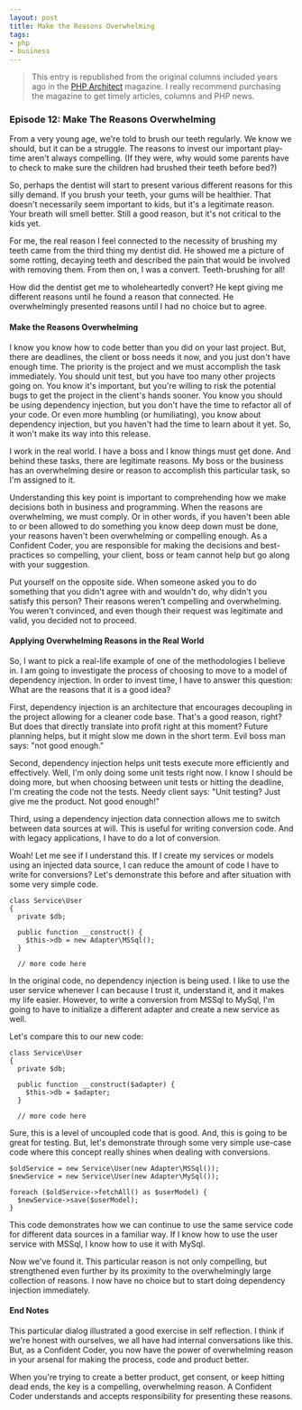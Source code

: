 ```yaml
---
layout: post
title: Make the Reasons Overwhelming
tags:
- php
- business
---
```

> This entry is republished from the original columns included years ago in the [PHP Architect](http://phparch.com) magazine.  I really recommend purchasing the magazine to get timely articles, columns and PHP news.

### Episode 12: Make The Reasons Overwhelming

From a very young age, we're told to brush our teeth regularly.  We know we should, but it can be a struggle.  The reasons to invest our important play-time aren't always compelling.  (If they were, why would some parents have to check to make sure the children had brushed their teeth before bed?)  

So, perhaps the dentist will start to present various different reasons for this silly demand.  If you brush your teeth, your gums will be healthier.  That doesn't necessarily seem important to kids, but it's a legitimate reason.  Your breath will smell better.  Still a good reason, but it's not critical to the kids yet.

For me, the real reason I feel connected to the necessity of brushing my teeth came from the third thing my dentist did.  He showed me a picture of some rotting, decaying teeth and described the pain that would be involved with removing them.  From then on, I was a convert.  Teeth-brushing for all!

How did the dentist get me to wholeheartedly convert?  He kept giving me different reasons until he found a reason that connected.  He overwhelmingly presented reasons until I had no choice but to agree.

#### Make the Reasons Overwhelming

I know you know how to code better than you did on your last project.  But, there are deadlines, the client or boss needs it now, and you just don't have enough time.  The priority is the project and we must accomplish the task immediately.  You should unit test, but you have too many other projects going on.  You know it's important, but you're willing to risk the potential bugs to get the project in the client's hands sooner.  You know you should be using dependency injection, but you don't have the time to refactor all of your code.  Or even more humbling (or humiliating), you know about dependency injection, but you haven't had the time to learn about it yet.  So, it won't make its way into this release.

I work in the real world. I have a boss and I know things must get done.  And behind these tasks, there are legitimate reasons.  My boss or the business has an overwhelming desire or reason to accomplish this particular task, so I'm assigned to it.  

Understanding this key point is important to comprehending how we make decisions both in business and programming.  When the reasons are overwhelming, we must comply.  Or in other words, if you haven't been able to or been allowed to do something you know deep down must be done, your reasons haven't been overwhelming or compelling enough.  As a Confident Coder, you are responsible for making the decisions and best-practices so compelling, your client, boss or team cannot help but go along with your suggestion.  

Put yourself on the opposite side.  When someone asked you to do something that you didn't agree with and wouldn't do, why didn't you satisfy this person?  Their reasons weren't compelling and overwhelming.  You weren't convinced, and even though their request was legitimate and valid, you decided not to proceed.

#### Applying Overwhelming Reasons in the Real World

So, I want to pick a real-life example of one of the methodologies I believe in.  I am going to investigate the process of choosing to move to a model of dependency injection.  In order to invest time, I have to answer this question: What are the reasons that it is a good idea?

First, dependency injection is an architecture that encourages decoupling in the project allowing for a cleaner code base.  That's a good reason, right?  But does that directly translate into profit right at this moment?  Future planning helps, but it might slow me down in the short term.  Evil boss man says: "not good enough."

Second, dependency injection helps unit tests execute more efficiently and effectively.  Well, I'm only doing some unit tests right now.  I know I should be doing more, but when choosing between unit tests or hitting the deadline, I'm creating the code not the tests.  Needy client says: "Unit testing?  Just give me the product.  Not good enough!"

Third, using a dependency injection data connection allows me to switch between data sources at will.  This is useful for writing conversion code.  And with legacy applications, I have to do a lot of conversion.  

Woah!  Let me see if I understand this.  If I create my services or models using an injected data source, I can reduce the amount of code I have to write for conversions?  Let's demonstrate this before and after situation with some very simple code.

```php?start_inline=1
class Service\User
{
  private $db;

  public function __construct() {
    $this->db = new Adapter\MSSql();
  }

  // more code here
```

In the original code, no dependency injection is being used.  I like to use the user service whenever I can because I trust it, understand it, and it makes my life easier.  However, to write a conversion from MSSql to MySql, I'm going to have to initialize a different adapter and create a new service as well.  

Let's compare this to our new code:

```php?start_inline=1
class Service\User
{
  private $db;

  public function __construct($adapter) {
    $this->db = $adapter;
  }

  // more code here
```

Sure, this is a level of uncoupled code that is good.  And, this is going to be great for testing.  But, let's demonstrate through some very simple use-case code where this concept really shines when dealing with conversions.

```php?start_inline=1
$oldService = new Service\User(new Adapter\MSSql());
$newService = new Service\User(new Adapter\MySql());

foreach ($oldService->fetchAll() as $userModel) {
  $newService->save($userModel);
}
```

This code demonstrates how we can continue to use the same service code for different data sources in a familiar way.  If I know how to use the user service with MSSql, I know how to use it with MySql.

Now we've found it.  This particular reason is not only compelling, but strengthened even further by its proximity to the overwhelmingly large collection of reasons.  I now have no choice but to start doing dependency injection immediately.

#### End Notes

This particular dialog illustrated a good exercise in self reflection.  I think if we're honest with ourselves, we all have had internal conversations like this.  But, as a Confident Coder, you now have the power of overwhelming reason in your arsenal for making the process, code and product better.

When you're trying to create a better product, get consent, or keep hitting dead ends, the key is a compelling, overwhelming reason.  A Confident Coder understands and accepts responsibility for presenting these reasons.
